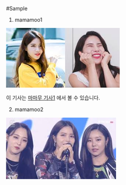 #Sample

1. mamamoo1

![](./mam.jpg)

이 기사는 [마마무 기사1](./https://www.google.com/imgres?imgurl=https%3A%2F%2Fimg0.yna.co.kr%2Fphoto%2Fyna%2FYH%2F2019%2F11%2F14%2FPYH2019111423660001300_P2.jpg&imgrefurl=https%3A%2F%2Fwww.yna.co.kr%2Fview%2FAKR20191114177900005&tbnid=7HCAIM_BGBq6iM&vet=12ahUKEwjTyb6w26ntAhUBzIsBHWvYBOQQMygIegUIARCwAQ..i&docid=Uik9RHaszR3V3M&w=500&h=333&q=%EB%A7%88%EB%A7%88%EB%AC%B4&ved=2ahUKEwjTyb6w26ntAhUBzIsBHWvYBOQQMygIegUIARCwAQ) 에서 볼 수 있습니다.

2. mamamoo2

![](./mama.jpg)

